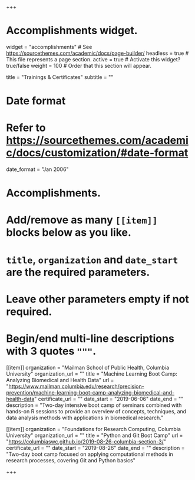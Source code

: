 +++
# Accomplishments widget.
widget = "accomplishments"  # See https://sourcethemes.com/academic/docs/page-builder/
headless = true  # This file represents a page section.
active = true  # Activate this widget? true/false
weight = 100  # Order that this section will appear.

title = "Trainings & Certificates"
subtitle = ""

# Date format
#   Refer to https://sourcethemes.com/academic/docs/customization/#date-format
date_format = "Jan 2006"

# Accomplishments.
#   Add/remove as many `[[item]]` blocks below as you like.
#   `title`, `organization` and `date_start` are the required parameters.
#   Leave other parameters empty if not required.
#   Begin/end multi-line descriptions with 3 quotes `"""`.

[[item]]
  organization = "Mailman School of Public Health, Columbia University"
  organization_url = ""
  title = "Machine Learning Boot Camp: Analyzing Biomedical and Health Data"
  url = "https://www.mailman.columbia.edu/research/precision-prevention/machine-learning-boot-camp-analyzing-biomedical-and-health-data"
  certificate_url = ""
  date_start = "2019-06-06"
  date_end = ""
  description = "Two-day intensive boot camp of seminars combined with hands-on R sessions to provide an overview of concepts, techniques, and data analysis methods with applications in biomedical research."
  
[[item]]
  organization = "Foundations for Research Computing, Columbia University"
  organization_url = ""
  title = "Python and Git Boot Camp"
  url = "https://columbiaswc.github.io/2019-08-26-columbia-section-3/"
  certificate_url = ""
  date_start = "2019-08-26"
  date_end = ""
  description = "Two-day boot camp focused on applying computational methods in research processes, covering Git and Python basics"

+++
